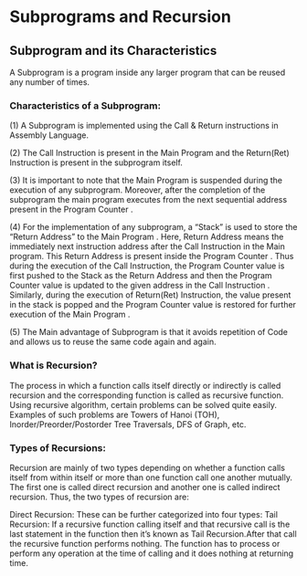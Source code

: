 # Subprograms and Recursion
## Subprogram and its Characteristics
A Subprogram is a program inside any larger program that can be reused any number of times.
### Characteristics of a Subprogram:
(1) A Subprogram is implemented using the Call & Return instructions in Assembly Language.

(2) The Call Instruction is present in the Main Program and the Return(Ret) Instruction is present in the subprogram itself.


(3) It is important to note that the Main Program is suspended during the execution of any subprogram. Moreover, after the completion of the subprogram the main program executes from the next sequential address present in the Program Counter .


(4) For the implementation of any subprogram, a “Stack” is used to store the “Return Address” to the Main Program . Here, Return Address means the immediately next instruction address after the Call Instruction in the Main program. This Return Address is present inside the Program Counter . Thus during the execution of the Call Instruction, the Program Counter value is first pushed to the Stack as the Return Address and then the Program Counter value is updated to the given address in the Call Instruction . Similarly, during the execution of Return(Ret) Instruction, the value present in the stack is popped and the Program Counter value is restored for further execution of the Main Program .


(5) The Main advantage of Subprogram is that it avoids repetition of Code and allows us to reuse the same code again and again.

### What is Recursion?
The process in which a function calls itself directly or indirectly is called recursion and the corresponding function is called as recursive function. Using recursive algorithm, certain problems can be solved quite easily. Examples of such problems are Towers of Hanoi (TOH), Inorder/Preorder/Postorder Tree Traversals, DFS of Graph, etc.

### Types of Recursions:
Recursion are mainly of two types depending on whether a function calls itself from within itself or more than one function call one another mutually. The first one is called direct recursion and another one is called indirect recursion. Thus, the two types of recursion are:


Direct Recursion: These can be further categorized into four types:
Tail Recursion: If a recursive function calling itself and that recursive call is the last statement in the function then it’s known as Tail Recursion.After that call the recursive function performs nothing. The function has to process or perform any operation at the time of calling and it does nothing at returning time.


